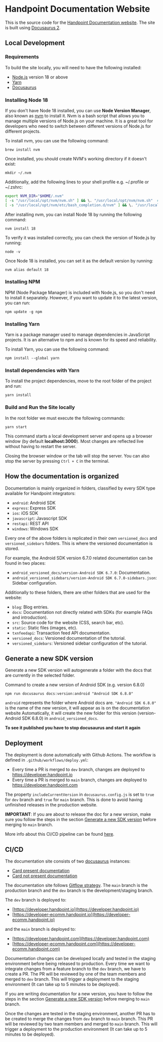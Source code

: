 # Handpoint Documentation Website

This is the source code for the [Handpoint Documentation website](https://developer.handpoint.com/). The site is built using [Docusaurus 2](https://docusaurus.io/).

## Local Development

### Requirements

To build the site locally, you will need to have the following installed:
- [Node.js](https://nodejs.org/en/) version 18 or above
- [Yarn](https://classic.yarnpkg.com/lang/en/docs/install/#mac-stable)
- [Docusaurus](https://docusaurus.io/)

### Installing Node 18

If you don't have Node 18 installed, you can use **Node Version Manager**, also known as [nvm](https://github.com/nvm-sh/nvm) to install it. Nvm is a bash script that allows you to manage multiple versions of Node.js on your machine. It is a great tool for developers who need to switch between different versions of Node.js for different projects.

To install nvm, you can use the following command:

```shell
brew install nvm
```

Once installed, you should create NVM's working directory if it doesn't exist:

```shell
mkdir ~/.nvm
```

Additionally, add the following lines to your shell profile e.g. ~/.profile or ~/.zshrc:

```bash
export NVM_DIR="$HOME/.nvm"
[ -s "/usr/local/opt/nvm/nvm.sh" ] && \. "/usr/local/opt/nvm/nvm.sh"  # This loads nvm
[ -s "/usr/local/opt/nvm/etc/bash_completion.d/nvm" ] && \. "/usr/local/opt/nvm/etc/bash_completion.d/nvm"  # This loads nvm bash_completion
```

After installing nvm, you can install Node 18 by running the following command:

```shell
nvm install 18
```

To verify it was installed correctly, you can check the version of Node.js by running:

```shell
node -v
```

Once Node 18 is installed, you can set it as the default version by running:

```shell
nvm alias default 18
```

### Installing NPM

NPM (Node Package Manager) is included with Node.js, so you don't need to install it separately. However, if you want to update it to the latest version, you can run:

```shell
npm update -g npm
```

### Installing Yarn

Yarn is a package manager used to manage dependencies in JavaScript projects. It is an alternative to npm and is known for its speed and reliability.

To install Yarn, you can use the following command:

```shell
npm install --global yarn
```

### Install dependencies with Yarn

To install the project dependencies, move to the root folder of the project and run:

```shell
yarn install
```

### Build and Run the Site locally

In the root folder we must execute the following commands:

```console
yarn start
```

This command starts a local development server and opens up a browser window (by default **localhost:3000**). Most changes are reflected live without having to restart the server.

Closing the browser window or the tab will stop the server. You can also stop the server by pressing `Ctrl + C` in the terminal.

## How the documentation is organized

Documentation is mainly organized in folders, classified by every SDK type available for Handpoint integrators:

- `android`: Android SDK
- `express`: Express SDK
- `ios`: iOS SDK
- `javascript`: Javascript SDK
- `restapi`: REST API
- `windows`: Windows SDK

Every one of the above folders is replicated in their own `versioned_docs` and `versioned_sidebars` folders. This is where the versioned documentation is stored.

For example, the Android SDK version 6.7.0 related documentation can be found in two places:

- `android_versioned_docs/version-Android SDK 6.7.0`: Documentation.
- `android_versioned_sidebars/version-Android SDK 6.7.0-sidebars.json`: Sidebar configuration.

Additionally to these folders, there are other folders that are used for the website:

- `blog`: Blog entries.
- `docs`: Documentation not directly related with SDKs (for example FAQs and introduction).
- `src`: Source code for the website (CSS, search bar, etc).
- `static`: Static files (images, etc).
- `txnfeedapi`: Transaction feed API documentation.
- `versioned_docs`: Versioned documentation of the tutorial.
- `versioned_sidebars`: Versioned sidebar configuration of the tutorial.

## <a name="generate-a-new-sdk-version"></a> Generate a new SDK version
Generate a new SDK version will autogenerate a folder with the docs that are currently in the selected folder.

Command to create a new version of Android SDK (e.g. version 6.8.0)

```console
npm run docusaurus docs:version:android "Android SDK 6.8.0"
```

`android` represents the folder where Android docs are. `"Android SDK 6.8.0"` is the name of the new version, it will appear as is on the documentation website
Automatically, it will create the new folder for this version (version-Android SDK 6.8.0) in `android_versioned_docs`. 

**To see it published you have to stop docusaurus and start it again**

## Deployment

The deployment is done automatically with Github Actions. The workflow is defined in `.github/workflows/deploy.yml`:

- Every time a PR is merged to `dev` branch, changes are deployed to https://developer.handpoint.io
- Every time a PR is merged to `main` branch, changes are deployed to https://developer.handpoint.com

The property `includeCurrentVersion` in `docusaurus.config.js` is set to `true` for `dev` branch and `true` for `main` branch. This is done to avoid having unfinished releases in the production website. 

**IMPORTANT**: If you are about to release the doc for a new version, make sure you follow the steps in the section [Generate a new SDK version](#generate-a-new-sdk-version) before merging to `main` branch.

More info about this CI/CD pipeline can be found [here](https://handpoint.atlassian.net/wiki/spaces/DP/pages/3598450735/Documentation+Site).

## CI/CD

The documentation site consists of two [docusaurus](https://docusaurus.io/) instances:

- [Card present documentation](https://developer.handpoint.com/)
- [Card not present documentation](https://developer-ecomm.handpoint.com/)

The documentation site follows [Gitflow strategy](https://docs.google.com/document/d/1nRKUXhPKga-UJ-UxXKYdssa9rKlyClNRfxM6J4fw11s/edit#heading=h.wy5fcj5rh5j6). The `main` branch is the production branch and the `dev` branch is the development/staging branch. 

The `dev` branch is deployed to:

- [https://developer.handpoint.io](https://developer.handpoint.io) 
- [https://developer-ecomm.handpoint.io](https://developer-ecomm.handpoint.io) 

and the `main` branch is deployed to:
 
- [https://developer.handpoint.com](https://developer.handpoint.com) 
- [https://developer-ecomm.handpoint.com](https://developer-ecomm.handpoint.com) 

Documentation changes can be developed locally and tested in the staging environment before being released to production.
Every time we want to integrate changes from a feature branch to the `dev` branch, we have to create a PR. The PR will be reviewed by one of the team members and merged to `dev` branch. This will trigger a deployment to the staging environment (It can take up to 5 minutes to be deployed). 

If you are writing documentation for a new version, you have to follow the steps in the section [Generate a new SDK version](#generate-a-new-sdk-version) before merging to `main` branch.

Once the changes are tested in the staging environment, another PR has to be created to merge the changes from `dev` branch to `main` branch. This PR will be reviewed by two team members and merged to `main` branch. This will trigger a deployment to the production environment (It can take up to 5 minutes to be deployed).

